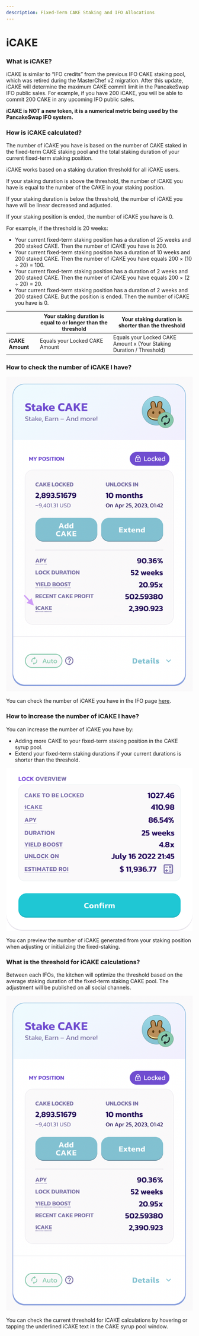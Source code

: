 ```yaml
---
description: Fixed-Term CAKE Staking and IFO Allocations
---
```


# iCAKE

### **What is iCAKE?**

iCAKE is similar to “IFO credits” from the previous IFO CAKE staking pool, which was retired during the MasterChef v2 migration. After this update, iCAKE will determine the maximum CAKE commit limit in the PancakeSwap IFO public sales. For example, if you have 200 iCAKE, you will be able to commit 200 CAKE in any upcoming IFO public sales.

**iCAKE is NOT a new token, it is a numerical metric being used by the PancakeSwap IFO system.**

### How is iCAKE calculated?

The number of iCAKE you have is based on the number of CAKE staked in the fixed-term CAKE staking pool and the total staking duration of your current fixed-term staking position.

iCAKE works based on a staking duration threshold for all iCAKE users.

If your staking duration is above the threshold, the number of iCAKE you have is equal to the number of the CAKE in your staking position.

If your staking duration is below the threshold, the number of iCAKE you have will be linear decreased and adjusted.

If your staking position is ended, the number of iCAKE you have is 0.

For example, if the threshold is 20 weeks:&#x20;

* Your current fixed-term staking position has a duration of 25 weeks and 200 staked CAKE. Then the number of iCAKE you have is 200.&#x20;
* Your current fixed-term staking position has a duration of 10 weeks and 200 staked CAKE. Then the number of iCAKE you have equals 200 × (10 ÷ 20) = 100.&#x20;
* Your current fixed-term staking position has a duration of 2 weeks and 200 staked CAKE. Then the number of iCAKE you have equals 200 × (2 ÷ 20) = 20.&#x20;
* Your current fixed-term staking position has a duration of 2 weeks and 200 staked CAKE. But the position is ended. Then the number of iCAKE you have is 0.

|                  | Your staking duration is equal to or longer than the threshold | Your staking duration is shorter than the threshold                  |
| ---------------- | -------------------------------------------------------------- | -------------------------------------------------------------------- |
| **iCAKE Amount** | Equals your Locked CAKE Amount                                 | Equals your Locked CAKE Amount x (Your Staking Duration / Threshold) |

### How to check the number of iCAKE I have?

![](../../.gitbook/assets/image3.png)

You can check the number of iCAKE you have in the IFO page [here](https://pancakeswap.finance/ifo).

### **How to increase the number of iCAKE I have?**

You can increase the number of iCAKE you have by:

* Adding more CAKE to your fixed-term staking position in the CAKE syrup pool.
* Extend your fixed-term staking durations if your current durations is shorter than the threshold.

****![](<../../.gitbook/assets/image2 (2).png>)****

You can preview the number of iCAKE generated from your staking position when adjusting or initializing the fixed-staking.

### What is the threshold for iCAKE calculations?

Between each IFOs, the kitchen will optimize the threshold based on the average staking duration of the fixed-term staking CAKE pool. The adjustment will be published on all social channels.

![](<../../.gitbook/assets/image (134).png>)

You can check the current threshold for iCAKE calculations by hovering or tapping the underlined iCAKE text in the CAKE syrup pool window.
